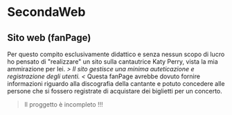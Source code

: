 # SecondaWeb
## Sito web (fanPage) 

Per questo compito esclusivamente didattico e senza nessun scopo di lucro ho pensato di "realizzare" un sito sulla cantautrice Katy Perry, vista la mia ammirazione per lei.
 _> Il sito gestisce una minima auteticazione e registrazione degli utenti. <_
Questa fanPage avrebbe dovuto fornire informazioni riguardo alla discografia della cantante e potuto concedere alle persone che si fossero registrate di acquistare dei biglietti per un concerto. 


> Il proggetto è incompleto !!!
